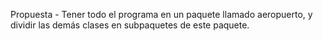Propuesta - Tener todo el programa en un paquete llamado aeropuerto, y dividir las demás clases en subpaquetes de este paquete.
